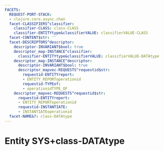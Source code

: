 ```yaml
---
FACETS:
  REQUEST-PORT-STACK:
  - clojure.core.async.chan
  facet-CLASSIFIERS^classifier:
    classifier-CLASS: class-CLASS
    classifier-ENTITYtype&classifierVALUE: classifierVALUE-CLASS
  facet-CONTENT$str: ''
  facet-DESCRIPTORS^descriptor:
    descriptor-INVARIANT$bool: true
    descriptor_map-INSTANCE^classifier:
      classifier-ENTITYtype&classifierVALUE: classifierVALUE-DATAtype
    descriptor_map-INSTANCE^descriptor:
      descriptor-INVARIANT$bool: true
      descriptor_mapvec-REQUESTS^requestid$str:
        requestid-ENTITYreport:
        - ENTITY_REPORToperationid
        requestid-TYPEof:
        - operationidTYPE_OF
    descriptor_mapvec-REQUESTS^requestid$str:
      requestid-ENTITYreport:
      - ENTITY_REPORToperationid
      requestid-INSTANTIATE:
      - INSTANTIATEoperationid
  facet-NAME&?: class-DATAtype
---
```

# Entity SYS+class-DATAtype

